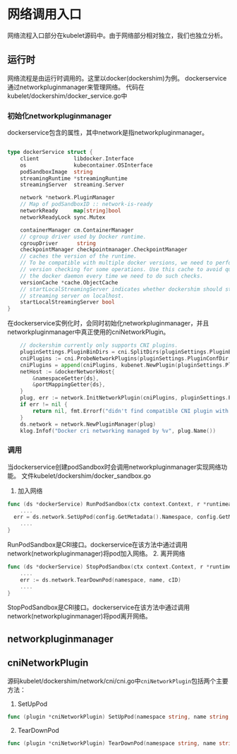 # 网络调用入口
网络流程入口部分在kubelet源码中。由于网络部分相对独立，我们也独立分析。
## 运行时
网络流程是由运行时调用的。这里以docker(dockershim)为例。
dockerservice通过networkpluginmanager来管理网络。
代码在kubelet/dockershim/docker_service.go中
### 初始化networkpluginmanager
dockerservice包含的属性，其中network是指networkpluginmanager。
```go

type dockerService struct {
	client           libdocker.Interface
	os               kubecontainer.OSInterface
	podSandboxImage  string
	streamingRuntime *streamingRuntime
	streamingServer  streaming.Server

	network *network.PluginManager
	// Map of podSandboxID :: network-is-ready
	networkReady     map[string]bool
	networkReadyLock sync.Mutex

	containerManager cm.ContainerManager
	// cgroup driver used by Docker runtime.
	cgroupDriver      string
	checkpointManager checkpointmanager.CheckpointManager
	// caches the version of the runtime.
	// To be compatible with multiple docker versions, we need to perform
	// version checking for some operations. Use this cache to avoid querying
	// the docker daemon every time we need to do such checks.
	versionCache *cache.ObjectCache
	// startLocalStreamingServer indicates whether dockershim should start a
	// streaming server on localhost.
	startLocalStreamingServer bool
}
```
在dockerservice实例化时，会同时初始化networkpluginmanager，并且networkpluginmanager中真正使用的cniNetworkPlugin。
```go
	// dockershim currently only supports CNI plugins.
	pluginSettings.PluginBinDirs = cni.SplitDirs(pluginSettings.PluginBinDirString)
	cniPlugins := cni.ProbeNetworkPlugins(pluginSettings.PluginConfDir, pluginSettings.PluginBinDirs)
	cniPlugins = append(cniPlugins, kubenet.NewPlugin(pluginSettings.PluginBinDirs))
	netHost := &dockerNetworkHost{
		&namespaceGetter{ds},
		&portMappingGetter{ds},
	}
	plug, err := network.InitNetworkPlugin(cniPlugins, pluginSettings.PluginName, netHost, pluginSettings.HairpinMode, pluginSettings.NonMasqueradeCIDR, pluginSettings.MTU)
	if err != nil {
		return nil, fmt.Errorf("didn't find compatible CNI plugin with given settings %+v: %v", pluginSettings, err)
	}
	ds.network = network.NewPluginManager(plug)
    klog.Infof("Docker cri networking managed by %v", plug.Name())
```
### 调用
当dockerservice创建podSandbox时会调用networkpluginmanager实现网络功能。
文件kubelet/dockershim/docker_sandbox.go
1. 加入网络
```go
func (ds *dockerService) RunPodSandbox(ctx context.Context, r *runtimeapi.RunPodSandboxRequest) (*runtimeapi.RunPodSandboxResponse, error) {
    ....
  err = ds.network.SetUpPod(config.GetMetadata().Namespace, config.GetMetadata().Name, cID, config.Annotations, networkOptions)
    ....
}
```
RunPodSandbox是CRI接口。dockerservice在该方法中通过调用network(networkpluginmanager)将pod加入网络。
2. 离开网络
```go
func (ds *dockerService) StopPodSandbox(ctx context.Context, r *runtimeapi.StopPodSandboxRequest) (*runtimeapi.StopPodSandboxResponse, error) {
    ....
    err := ds.network.TearDownPod(namespace, name, cID)
    ....
}
```
StopPodSandbox是CRI接口。dockerservice在该方法中通过调用network(networkpluginmanager)将pod离开网络。

## networkpluginmanager


## cniNetworkPlugin
源码kubelet/dockershim/network/cni/cni.go中`cniNetworkPlugin`包括两个主要方法：
1. SetUpPod
```go
func (plugin *cniNetworkPlugin) SetUpPod(namespace string, name string, id kubecontainer.ContainerID, annotations, options map[string]string) error
```
2. TearDownPod
```go
func (plugin *cniNetworkPlugin) TearDownPod(namespace string, name string, id kubecontainer.ContainerID) error
```